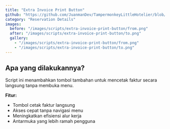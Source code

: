```yaml
---
title: "Extra Invoice Print Button"
github: "https://github.com/JuanmanDev/TampermonkeyLittleHotelier/blob/main/frontdesk/reservationDetails/showExtraButtonPrintInvoice.user.js"
category: "Reservation Details"
images:
  before: "/images/scripts/extra-invoice-print-button/from.png"
  after: "/images/scripts/extra-invoice-print-button/to.png"
  gallery:
    - "/images/scripts/extra-invoice-print-button/from.png"
    - "/images/scripts/extra-invoice-print-button/to.png"
---
```


## Apa yang dilakukannya?

Script ini menambahkan tombol tambahan untuk mencetak faktur secara langsung tanpa membuka menu.

**Fitur:**
- Tombol cetak faktur langsung
- Akses cepat tanpa navigasi menu
- Meningkatkan efisiensi alur kerja
- Antarmuka yang lebih ramah pengguna
